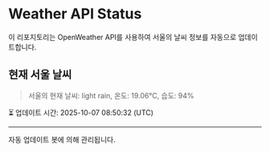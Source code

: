 
# Weather API Status

이 리포지토리는 OpenWeather API를 사용하여 서울의 날씨 정보를 자동으로 업데이트합니다.

## 현재 서울 날씨
> 서울의 현재 날씨: light rain, 온도: 19.06°C, 습도: 94%

⏳ 업데이트 시간: 2025-10-07 08:50:32 (UTC)

---
자동 업데이트 봇에 의해 관리됩니다.
